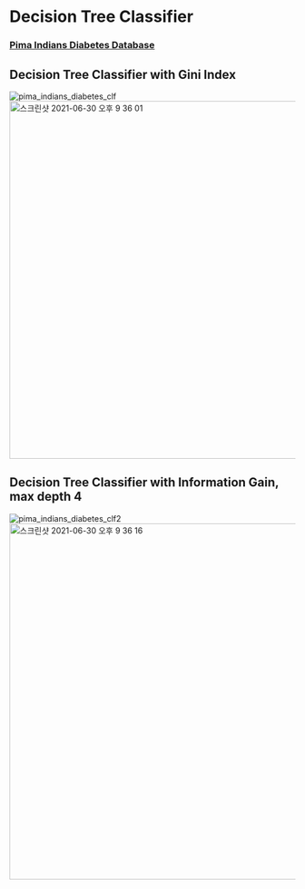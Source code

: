 # Decision Tree Classifier
### [Pima Indians Diabetes Database](https://www.kaggle.com/uciml/pima-indians-diabetes-database)

## Decision Tree Classifier with Gini Index
![pima_indians_diabetes_clf](https://user-images.githubusercontent.com/54715744/123961487-603bb600-d9eb-11eb-8b7f-a5d9f487476f.png)
<img width="631" alt="스크린샷 2021-06-30 오후 9 36 01" src="https://user-images.githubusercontent.com/54715744/123961554-721d5900-d9eb-11eb-8d14-f028902a992d.png">


## Decision Tree Classifier with Information Gain, max depth 4
![pima_indians_diabetes_clf2](https://user-images.githubusercontent.com/54715744/123961514-692c8780-d9eb-11eb-944a-4e889c1e4b9a.png)
<img width="628" alt="스크린샷 2021-06-30 오후 9 36 16" src="https://user-images.githubusercontent.com/54715744/123961584-777aa380-d9eb-11eb-8f7f-61526a2d34e1.png">
